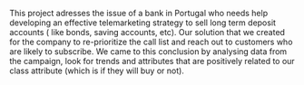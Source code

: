 This project adresses the issue of a bank in Portugal who needs help developing an effective telemarketing strategy to sell long term deposit accounts ( like bonds,  saving accounts, etc).
Our solution that we created for the company to re-prioritize the call list and reach out to customers who are likely to subscribe.
We came to this conclusion by analysing data from the campaign, look for trends and attributes that are positively related to our class attribute (which is if they will buy or not). 
